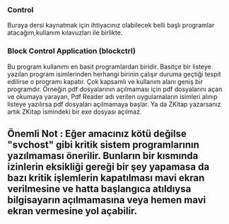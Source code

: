### Control
Buraya dersi kaynatmak için ihtiyacınız olabilecek belli başlı programlar atacağım,kullanım kılavuzları ile birlikte.

### Block Control Application (blockctrl)
Bu program kullanımı en basit programlardan biridir. Basitçe bir listeye yazılan program isimlerinden herhangi birinin çalışır duruma geçtiği tespit edilirse o programı kapatır. Çok kapsamlı ve kullanım alanı geniş bir programdır. Örneğin pdf dosyalarının açılmaması için pdf dosyalarını açan ve okumaya yarayan, Pdf Reader adı verilen uygulamaların isimleri alınıp listeye yazılırsa pdf dosyaları açılmamaya başlar. Ya da ZKitap yazarsanız artık ZKitap ismindeki bir exe dosyası açılmaz. 
## Önemli Not : Eğer amacınız kötü değilse "svchost" gibi kritik sistem programlarının yazılmaması önerilir. Bunların bir kısmında izinlerin eksikliği gereği bir şey yapamasa da bazı kritik işlemlerin kapatılması mavi ekran verilmesine ve hatta başlangıca atıldıysa bilgisayarın açılmamasına veya hemen mavi ekran vermesine yol açabilir.
